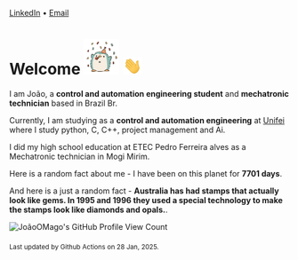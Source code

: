 [LinkedIn](https://www.linkedin.com/in/joão-pedro-gozzoli-b95641301/) &bull;
[Email](joaopedrogozzoli@gmail.com)

# Welcome <img src="happy.gif" height="64px" /> <img src="wave.gif" height="32px" />

I am João, a  **control and automation engineering student** and **mechatronic technician** based in Brazil Br.

Currently, I am studying as a **control and automation engineering** at [Unifei](https://unifei.edu.br) where I study python, C, C++, project management and Ai.

I did my high school education at ETEC Pedro Ferreira alves as a Mechatronic technician in Mogi Mirim.

Here is a random fact about me - I have been on this planet for **7701 days**.

And here is a just a random fact -  **Australia has had stamps that actually look like gems. In 1995 and 1996 they used a special technology to make the stamps look like diamonds and opals.**.

![JoãoOMago's GitHub Profile View Count](https://komarev.com/ghpvc/?username=JoaoOMago)

<sub>Last updated by Github Actions on 28 Jan, 2025.</sub>
